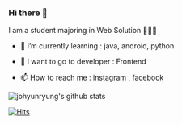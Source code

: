 ### Hi there 👋
I am a student majoring in Web Solution 👩🏻💨

- 🌱 I’m currently learning : java, android, python

- 🙌 I want to go to developer : Frontend

- 📫 How to reach me : instagram , facebook



![johyunryung's github stats](https://github-readme-stats.vercel.app/api?username=johyunryung&show_icons=true)


[![Hits](https://hits.seeyoufarm.com/api/count/incr/badge.svg?url=https%3A%2F%2Fgithub.com%2Fjohyunryung&count_bg=%23E69672&title_bg=%23807E7B&icon=&icon_color=%23E7E7E7&title=hits&edge_flat=false)](https://hits.seeyoufarm.com)
